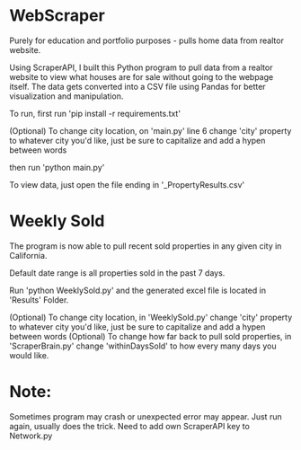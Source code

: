 # WebScraper
Purely for education and portfolio purposes - pulls home data from realtor website.

Using ScraperAPI, I built this Python program to pull data from a realtor website to view what houses are for sale without going to the webpage itself.
The data gets converted into a CSV file using Pandas for better visualization and manipulation.

To run, first run 'pip install -r requirements.txt'

(Optional) To change city location, on 'main.py' line 6 change 'city' property to whatever city you'd like, just be sure to capitalize and add a hypen between words

then run 'python main.py'

To view data, just open the file ending in '_PropertyResults.csv'

# Weekly Sold
The program is now able to pull recent sold properties in any given city in California.

Default date range is all properties sold in the past 7 days.

Run 'python WeeklySold.py' and the generated excel file is located in 'Results' Folder.

(Optional) To change city location, in 'WeeklySold.py' change 'city' property to whatever city you'd like, just be sure to capitalize and add a hypen between words
(Optional) To change how far back to pull sold properties, in 'ScraperBrain.py' change 'withinDaysSold' to how every many days you would like.

# Note:
Sometimes program may crash or unexpected error may appear. Just run again, usually does the trick.
Need to add own ScraperAPI key to Network.py
